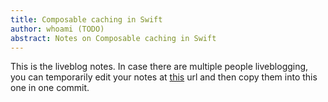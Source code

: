 ```yaml
---
title: Composable caching in Swift
author: whoami (TODO)
abstract: Notes on Composable caching in Swift
---
```


This is the liveblog notes.  In case there are multiple
people liveblogging, you can temporarily edit your notes
at [this](composable-caching-i/template.md) url and then copy them into this one in one
commit.
